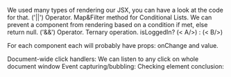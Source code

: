 We used many types of rendering our JSX, you can have a look at the code for that.
('||') Operator.
Map&Filter method for Conditional Lists.
We can prevent a component from rendering based on a condition if met, else return null.
('&&') Operator.
Ternary operation. isLoggedIn? (< A/>) : (< B/>)

For each component each will probably have props: onChange and value.
 
 Document-wide click handlers: We can listen to any click on whole document window
 Event capturing/bubbling:
 Checking element conclusion: